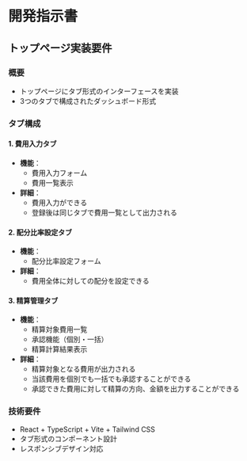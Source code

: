 # 開発指示書

## トップページ実装要件

### 概要
- トップページにタブ形式のインターフェースを実装
- 3つのタブで構成されたダッシュボード形式

### タブ構成

#### 1. 費用入力タブ
- **機能**：
  - 費用入力フォーム
  - 費用一覧表示
- **詳細**：
  - 費用入力ができる
  - 登録後は同じタブで費用一覧として出力される

#### 2. 配分比率設定タブ
- **機能**：
  - 配分比率設定フォーム
- **詳細**：
  - 費用全体に対しての配分を設定できる

#### 3. 精算管理タブ
- **機能**：
  - 精算対象費用一覧
  - 承認機能（個別・一括）
  - 精算計算結果表示
- **詳細**：
  - 精算対象となる費用が出力される
  - 当該費用を個別でも一括でも承認することができる
  - 承認できた費用に対して精算の方向、金額を出力することができる

### 技術要件
- React + TypeScript + Vite + Tailwind CSS
- タブ形式のコンポーネント設計
- レスポンシブデザイン対応 
